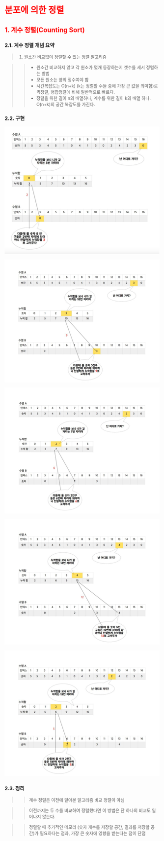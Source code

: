 # <span style='color:red'>분포에 의한 정렬</span>

## <span style='color:red;font-weight:bold'>1. 계수 정렬(Counting Sort)</span>

### 2.1. 계수 정렬 개념 요약

> 1. 원소간 비교없이 정렬할 수 있는 정렬 알고리즘

>> * 원소간 비교하지 않고 각 원소가 몇개 등장하는지 갯수를 세서 정렬하는 방법
>> * 모든 원소는 양의 정수여야 함
>> * 시간복잡도는 O(n+k) (k는 정렬할 수들 중에 가장 큰 값을 의미함)로 퀵정렬, 병합정렬에 비해 일반적으로 빠르다.
>> * 정렬을 위한 길이 n의 배열하나, 계수를 위한 길이 k의 배열 하나. O(n+k)의 공간 복잡도를 가진다.

### 2.2. 구현

![Alt text](/imgs/countingSort1.jpg)

![Alt text](/imgs/countingSort2.jpg)

![Alt text](/imgs/countingSort5.jpg)

![Alt text](/imgs/countingSort3.jpg)

![Alt text](/imgs/countingSort4.jpg)



### 2.3. 정리

>> 계수 정렬은 이전에 알아본 알고리즘 비교 정렬이 아님

>> 이전까지는 두 수를 비교하여 정렬했다면 이 방법은 단 하나의 비교도 일어나지 않는다.

>> 정렬할 때 추가적인 메모리 (숫자 개수를 저장할 공간, 결과를 저장할 공간)가 필요하다는 점과, 가장 큰 숫자에 영향을 받는다는 점이 단점